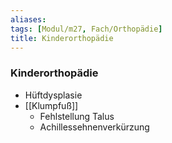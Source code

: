 ```yaml
---
aliases: 
tags: [Modul/m27, Fach/Orthopädie]
title: Kinderorthopädie
---
```

### Kinderorthopädie
- Hüftdysplasie
- [[Klumpfuß]]
	- Fehlstellung Talus
	- Achillessehnenverkürzung
